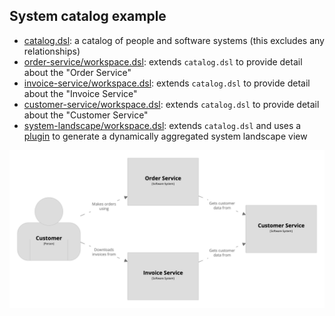 ## System catalog example

- [catalog.dsl](dsl/catalog.dsl): a catalog of people and software systems (this excludes any relationships)
- [order-service/workspace.dsl](dsl/order-service/workspace.dsl): extends `catalog.dsl` to provide detail about the "Order Service"
- [invoice-service/workspace.dsl](dsl/invoice-service/workspace.dsl): extends `catalog.dsl` to provide detail about the "Invoice Service"
- [customer-service/workspace.dsl](dsl/customer-service/workspace.dsl): extends `catalog.dsl` to provide detail about the "Customer Service"
- [system-landscape/workspace.dsl](dsl/system-landscape/workspace.dsl): extends `catalog.dsl` and uses a [plugin](https://github.com/structurizr/examples/blob/main/dsl/system-catalog/plugin/src/main/java/FindRelationshipsPlugin.java) to generate a dynamically aggregated system landscape view

![System landscape view](system-landscape.png)